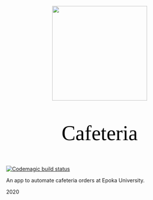 <link href="https://fonts.googleapis.com/css?family=Josefin+Sans&display=swap" rel="stylesheet">

<span></span>
<div style="text-align:center;"><img src="assets/logo/cafeteria_logo.png" width="256">
<p style="font-size: 4em; font-family: 'Josefin Sans'; color: black;">Cafeteria</p></div>

[![Codemagic build status](https://api.codemagic.io/apps/5debd076df9d1019eee3e4a3/5debd076df9d1019eee3e4a2/status_badge.svg)](https://codemagic.io/apps/5debd076df9d1019eee3e4a3/5debd076df9d1019eee3e4a2/latest_build)

An app to automate cafeteria orders at Epoka University.

2020